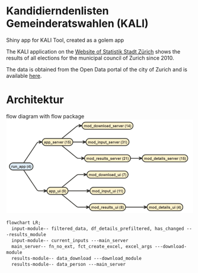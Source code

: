 # Kandidierndenlisten Gemeinderatswahlen (KALI)
Shiny app for KALI Tool, created as a golem app

The KALI application on the [Website of Statistik Stadt Zürich](https://www.stadt-zuerich.ch/prd/de/index/statistik/themen/staat-recht-politik/politik/wahlen/gemeinderatswahlen/kandidierendenliste-gemeinderat.html) shows the results of all elections for the municipal council of Zurich since 2010.

The data is obtained from the Open Data portal of the city of Zurich and is available [here](https://data.stadt-zuerich.ch/dataset?q=Kandidierende&sort=score+desc%2C+date_last_modified+desc).

# Architektur

flow diagram with flow package
![flow](dev/flow_diagram.png)

```mermaid
flowchart LR;
  input-module-- filtered_data, df_details_prefiltered, has_changed ---results_module
  input-module-- current_inputs ---main_server
  main_server-- fn_no_ext, fct_create_excel, excel_args ---download-module
  results-module-- data_download ---download_module
  results-module-- data_person ---main_server
```

